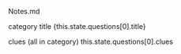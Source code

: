 Notes.md

category title
  {this.state.questions[0].title}

clues (all in category)
  this.state.questions[0].clues

